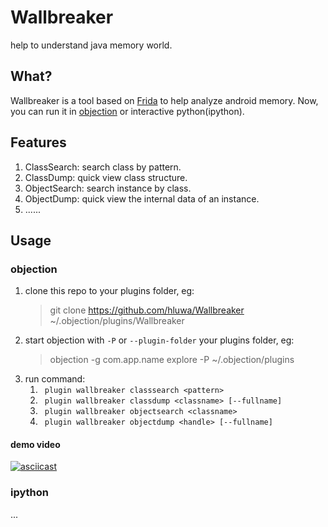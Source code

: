 # Wallbreaker

help to understand java memory world.

## What?

Wallbreaker is a tool based on [Frida](https://frida.re) to help analyze android memory.
Now, you can run it in [objection](https://github.com/sensepost/objection) or interactive python(ipython).

## Features

1. ClassSearch: search class by pattern.
2. ClassDump: quick view class structure.
3. ObjectSearch: search instance by class.
4. ObjectDump: quick view the internal data of an instance.
5. ......

## Usage

### objection

1. clone this repo to your plugins folder, eg:
    > git clone https://github.com/hluwa/Wallbreaker ~/.objection/plugins/Wallbreaker
2. start objection with `-P` or `--plugin-folder` your plugins folder, eg:
    > objection -g com.app.name explore -P ~/.objection/plugins
3. run command:
    1. ` plugin wallbreaker classsearch <pattern>`
    2. ` plugin wallbreaker classdump <classname> [--fullname]`
    3. ` plugin wallbreaker objectsearch <classname>`
    4. ` plugin wallbreaker objectdump <handle> [--fullname]`
    
#### demo video

[![asciicast](https://asciinema.org/a/XZf8yLWJylCKJfcaYzcKlNbIy.svg)](https://asciinema.org/a/XZf8yLWJylCKJfcaYzcKlNbIy)

### ipython

...
